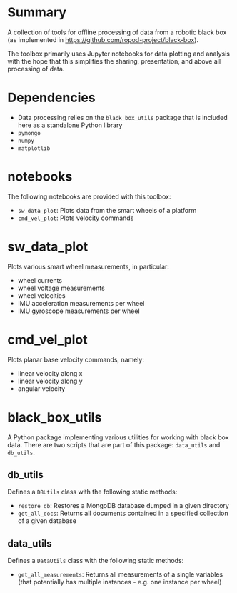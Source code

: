 # Summary

A collection of tools for offline processing of data from a robotic black box (as implemented in https://github.com/ropod-project/black-box).

The toolbox primarily uses Jupyter notebooks for data plotting and analysis with the hope that this simplifies the sharing, presentation, and above all processing of data.

# Dependencies

* Data processing relies on the `black_box_utils` package that is included here as a standalone Python library
* `pymongo`
* `numpy`
* `matplotlib`

# notebooks

The following notebooks are provided with this toolbox:
* `sw_data_plot`: Plots data from the smart wheels of a platform
* `cmd_vel_plot`: Plots velocity commands

# sw_data_plot

Plots various smart wheel measurements, in particular:
* wheel currents
* wheel voltage measurements
* wheel velocities
* IMU acceleration measurements per wheel
* IMU gyroscope measurements per wheel

# cmd_vel_plot

Plots planar base velocity commands, namely:
* linear velocity along x
* linear velocity along y
* angular velocity

# black_box_utils

A Python package implementing various utilities for working with black box data. There are two scripts that are part of this package: `data_utils` and `db_utils`.

## db_utils

Defines a `DBUtils` class with the following static methods:

* `restore_db`: Restores a MongoDB database dumped in a given directory
* `get_all_docs`: Returns all documents contained in a specified collection of a given database


## data_utils

Defines a `DataUtils` class with the following static methods:

* `get_all_measurements`: Returns all measurements of a single variables (that potentially has multiple instances - e.g. one instance per wheel)
